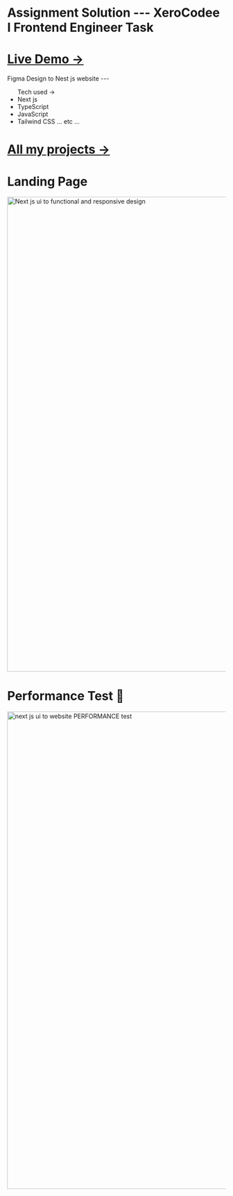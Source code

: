 # Assignment Solution --- XeroCodee I Frontend Engineer Task

<h1><a href="">Live Demo →</a> </h1>

Figma Design to Nest js website --- 

<ul>Tech used → 
  <li>Next js</li>
  <li>TypeScript</li>
  <li>JavaScript</li>
  <li>Tailwind CSS ... etc ...</li>
</ul>

<h1><a href="https://githubak2002.github.io/akportfolio">All my projects → </a> </h1>

<h1> Landing Page </h1>
<img width="1094" alt="Next js ui to functional and responsive design" src="https://github.com/Githubak2002/next-ui-to-website/assets/109411443/73192b6b-ba41-47b2-9762-3d1709d7a1bc">

<h1> Performance Test 💖 </h1>
<img width="1100" alt="next js ui to website  PERFORMANCE test" src="https://github.com/Githubak2002/next-ui-to-website/assets/109411443/e43c8fbe-2a51-4924-a3b7-3b906fcdb422">
